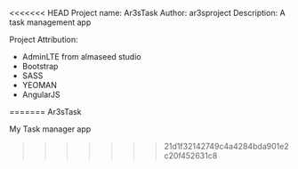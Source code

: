 <<<<<<< HEAD
Project name: Ar3sTask
Author: ar3sproject
Description: A task management app

Project Attribution:
- AdminLTE from almaseed studio
- Bootstrap
- SASS
- YEOMAN
- AngularJS


=======
Ar3sTask

My Task manager app
>>>>>>> 21d1f32142749c4a4284bda901e2c20f452631c8
